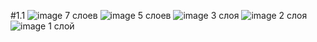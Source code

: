 #1.1 
![image](https://github.com/user-attachments/assets/7c90810a-b885-414f-884d-a2ae07c1e02f) 7 слоев
![image](https://github.com/user-attachments/assets/a9e297f1-b06c-4697-a353-8228c7eff1f0) 5 слоев
![image](https://github.com/user-attachments/assets/fd791e6e-f389-45e2-8aba-d1dab1da2afa) 3 слоя 
![image](https://github.com/user-attachments/assets/aafdd4ea-d0c1-4bc7-b9b6-a31d3378122f) 2 слоя
![image](https://github.com/user-attachments/assets/d3bf259e-3a44-47dc-a4b6-4d8aff9cf20d) 1 слой






